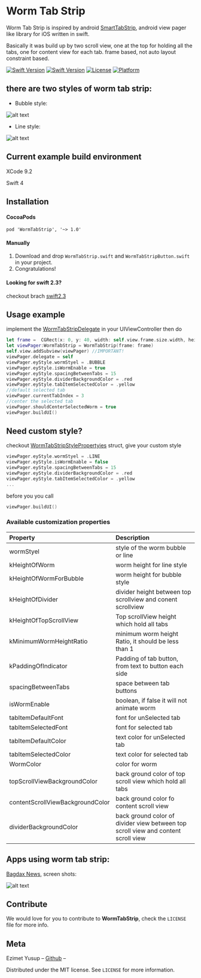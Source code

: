 # Worm Tab Strip
Worm Tab Strip is inspired by android [SmartTabStrip](https://github.com/ogaclejapan/SmartTabLayout), android  view pager like library for iOS written in swift.

Basically it was build up by two scroll view, one at the top for holding all the tabs, one for content view for each tab.
frame based, not auto layout constraint based.

[![Swift Version][swift-imag-2.3]][swift-url]
[![Swift Version][swift-image]][swift-url]
[![License][license-image]][license-url]
[![Platform](https://img.shields.io/cocoapods/p/LFAlertController.svg?style=flat)](http://cocoapods.org/pods/LFAlertController)

## there are two styles of worm tab strip:

* Bubble style:

![alt text](https://github.com/EzimetYusup/WormTabStrip/blob/develop/bublle.gif) 

* Line style:

![alt text](https://github.com/EzimetYusup/WormTabStrip/blob/develop/line.gif)

## Current example build environment
XCode 9.2

Swift 4

## Installation

#### CocoaPods 
```
pod 'WormTabStrip', '~> 1.0'
```

#### Manually
1. Download and drop ```WormTabStrip.swift``` and ```WormTabStripButton.swift``` in your project.  
2. Congratulations!  

#### Looking for swift 2.3?
checkout brach [swift2.3](https://github.com/EzimetYusup/WormTabStrip/tree/swift2.3)

## Usage example
implement the [WormTabStripDelegate](https://github.com/EzimetYusup/WormTabStrip/blob/master/WormTabStrip/WormTabStrip/WormLib/WormTabStrip.swift#L11) in your UIViewController then do
```swift
let frame =  CGRect(x: 0, y: 40, width: self.view.frame.size.width, height: self.view.frame.size.height - 40)
let viewPager:WormTabStrip = WormTabStrip(frame: frame)
self.view.addSubview(viewPager) //IMPORTANT!
viewPager.delegate = self
viewPager.eyStyle.wormStyel = .BUBBLE
viewPager.eyStyle.isWormEnable = true
viewPager.eyStyle.spacingBetweenTabs = 15
viewPager.eyStyle.dividerBackgroundColor = .red
viewPager.eyStyle.tabItemSelectedColor = .yellow
//default selected tab
viewPager.currentTabIndex = 3
//center the selected tab
viewPager.shouldCenterSelectedWorm = true
viewPager.buildUI()
```
## Need custom style? 

checkout  [WormTabStripStylePropertyies](https://github.com/EzimetYusup/WormTabStrip/blob/master/WormTabStrip/WormTabStrip/WormLib/WormTabStrip.swift#L32) struct, give your custom style 
```swift 
viewPager.eyStyle.wormStyel = .LINE
viewPager.eyStyle.isWormEnable = false
viewPager.eyStyle.spacingBetweenTabs = 15
viewPager.eyStyle.dividerBackgroundColor = .red
viewPager.eyStyle.tabItemSelectedColor = .yellow
...
```        
before you  you call 
```swift
viewPager.buildUI() 
```
### Available customization properties 
|Property|Description|
|:--|:--|
|wormStyel|style of the worm bubble or line|
|kHeightOfWorm| worm height for line style|
|kHeightOfWormForBubble| worm height for bubble style|
|kHeightOfDivider| divider height between top scrollview and conent scrollview|
|kHeightOfTopScrollView| Top scrollView height which hold all tabs|
|kMinimumWormHeightRatio | minimum worm height Ratio, it should be less than 1|
|kPaddingOfIndicator | Padding of tab button, from text to button each side|
|spacingBetweenTabs | space between tab buttons|
|isWormEnable| boolean, if false it will not animate worm|
|tabItemDefaultFont| font for unSelected tab|
|tabItemSelectedFont| font for selected tab|
|tabItemDefaultColor| text color for unSelected tab|
|tabItemSelectedColor| text color for selected tab|
|WormColor| color for worm|
|topScrollViewBackgroundColor | back ground color of top scroll view which hold all tabs|
|contentScrollViewBackgroundColor| back ground color fo content scroll view|
|dividerBackgroundColor | back ground color of divider view between top scroll view and content scroll view|


## Apps using worm tab strip:
 [Bagdax News](https://itunes.apple.com/cn/app/baghdash-twry/id875137241?mt=8),
screen shots:

![alt text](https://github.com/EzimetYusup/WormTabStrip/blob/develop/appUsingWorm.gif)

## Contribute

We would love for you to contribute to **WormTabStrip**, check the ``LICENSE`` file for more info.

## Meta

Ezimet Yusup – [Github](https://github.com/EzimetYusup) –

Distributed under the MIT license. See ``LICENSE`` for more information.


[swift-image]:https://img.shields.io/badge/swift-3.0-orange.svg
[swift-imag-2.3]:https://img.shields.io/badge/swift-2.3-orange.svg
[swift-url]: https://swift.org/
[license-image]: https://img.shields.io/badge/License-MIT-blue.svg
[license-url]: https://github.com/EzimetYusup/WormTabStrip/blob/master/LICENSE
[travis-image]: https://img.shields.io/travis/dbader/node-datadog-metrics/master.svg?style=flat-square
[travis-url]: https://travis-ci.org/dbader/node-datadog-metrics
[codebeat-image]: https://codebeat.co/badges/c19b47ea-2f9d-45df-8458-b2d952fe9dad
[codebeat-url]: https://codebeat.co/projects/github-com-vsouza-awesomeios-com
